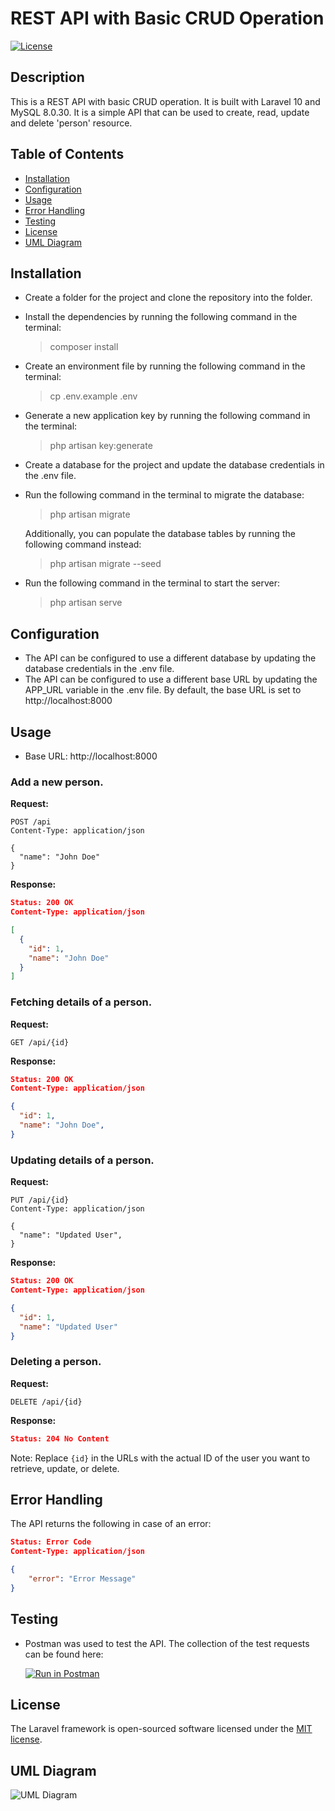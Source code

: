 # REST API with Basic CRUD Operation

<p align="left">
<a href="https://packagist.org/packages/laravel/framework"><img src="https://img.shields.io/packagist/l/laravel/framework" alt="License"></a>
</p>

## Description
This is a REST API with basic CRUD operation. It is built with Laravel 10 and MySQL 8.0.30. It is a simple API that can be used to create, read, update and delete 'person' resource.

## Table of Contents
- [Installation](#installation)
- [Configuration](#configuration)
- [Usage](#usage)
- [Error Handling](#error-handling)
- [Testing](#testing)
- [License](#license)
- [UML Diagram](#uml-diagram)

## Installation
- Create a folder for the project and clone the repository into the folder.
- Install the dependencies by running the following command in the terminal:
    > composer install

- Create an environment file by running the following command in the terminal:
    > cp .env.example .env

- Generate a new application key by running the following command in the terminal:
    > php artisan key:generate

- Create a database for the project and update the database credentials in the .env file.
- Run the following command in the terminal to migrate the database:
    > php artisan migrate

    Additionally, you can populate the database tables by running the following command instead:
    > php artisan migrate --seed

- Run the following command in the terminal to start the server:
    > php artisan serve

## Configuration
- The API can be configured to use a different database by updating the database credentials in the .env file.
- The API can be configured to use a different base URL by updating the APP_URL variable in the .env file. By default, the base URL is set to http://localhost:8000

## Usage
- Base URL: http://localhost:8000

### Add a new person.

**Request:**

```http
POST /api
Content-Type: application/json

{
  "name": "John Doe"
}
```

**Response:**

```json
Status: 200 OK
Content-Type: application/json

[
  {
    "id": 1,
    "name": "John Doe"
  }
]
```

### Fetching details of a person.

**Request:**

```http
GET /api/{id}
```

**Response:**

```json
Status: 200 OK
Content-Type: application/json

{
  "id": 1,
  "name": "John Doe",
}
```

### Updating details of a person.

**Request:**

```http
PUT /api/{id}
Content-Type: application/json

{
  "name": "Updated User",
}
```

**Response:**

```json
Status: 200 OK
Content-Type: application/json

{
  "id": 1,
  "name": "Updated User"
}
```

### Deleting a person.

**Request:**

```http
DELETE /api/{id}
```

**Response:**

```json
Status: 204 No Content
```

Note: Replace `{id}` in the URLs with the actual ID of the user you want to retrieve, update, or delete.

## Error Handling
The API returns the following in case of an error:

```json
Status: Error Code
Content-Type: application/json

{
    "error": "Error Message"
}
```

## Testing
- Postman was used to test the API. The collection of the test requests can be found here:

    [![Run in Postman](https://run.pstmn.io/button.svg)](https://app.getpostman.com/run-collection/27453333-98cba097-2f3c-4bb6-92bd-99da33f5fd9e?action=collection%2Ffork&source=rip_markdown&collection-url=entityId%3D27453333-98cba097-2f3c-4bb6-92bd-99da33f5fd9e%26entityType%3Dcollection%26workspaceId%3D377a6ae1-5702-4db6-82b4-c3e7c002ac52)

## License
The Laravel framework is open-sourced software licensed under the [MIT license](https://opensource.org/licenses/MIT).

## UML Diagram
![UML Diagram](https://user-images.githubusercontent.com/)